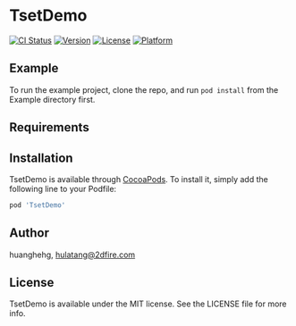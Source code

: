 # TsetDemo

[![CI Status](http://img.shields.io/travis/huanghehg/TsetDemo.svg?style=flat)](https://travis-ci.org/huanghehg/TsetDemo)
[![Version](https://img.shields.io/cocoapods/v/TsetDemo.svg?style=flat)](http://cocoapods.org/pods/TsetDemo)
[![License](https://img.shields.io/cocoapods/l/TsetDemo.svg?style=flat)](http://cocoapods.org/pods/TsetDemo)
[![Platform](https://img.shields.io/cocoapods/p/TsetDemo.svg?style=flat)](http://cocoapods.org/pods/TsetDemo)

## Example

To run the example project, clone the repo, and run `pod install` from the Example directory first.

## Requirements

## Installation

TsetDemo is available through [CocoaPods](http://cocoapods.org). To install
it, simply add the following line to your Podfile:

```ruby
pod 'TsetDemo'
```

## Author

huanghehg, hulatang@2dfire.com

## License

TsetDemo is available under the MIT license. See the LICENSE file for more info.
